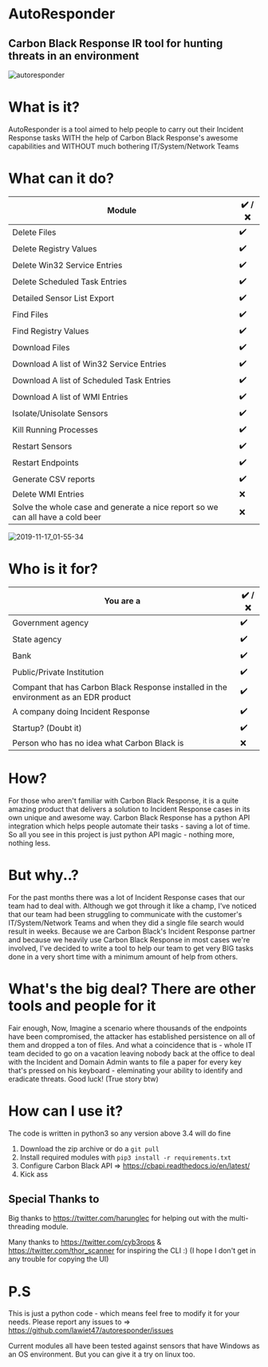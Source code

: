 # AutoResponder

## Carbon Black Response IR tool for hunting threats in an environment



![autoresponder](https://user-images.githubusercontent.com/27059441/69006416-ebb02280-093f-11ea-8654-88c19c4e95e9.PNG)


# What is it?

AutoResponder is a tool aimed to help people to carry out their Incident Response tasks WITH the help of Carbon Black Response's awesome capabilities and WITHOUT much bothering IT/System/Network Teams

# What can it do?


| Module  | :heavy_check_mark: / :x: |
| ------------- | ------------- |
| Delete Files  | :heavy_check_mark: |
| Delete Registry Values  | :heavy_check_mark:  |
| Delete Win32 Service Entries  | :heavy_check_mark:  |
| Delete Scheduled Task Entries  | :heavy_check_mark:  |
| Detailed Sensor List Export | :heavy_check_mark: |
| Find Files | :heavy_check_mark: |
| Find Registry Values | :heavy_check_mark: |
| Download Files | :heavy_check_mark: |
| Download A list of Win32 Service Entries | :heavy_check_mark: |
| Download A list of Scheduled Task Entries | :heavy_check_mark: |
| Download A list of WMI Entries | :heavy_check_mark: |
| Isolate/Unisolate Sensors | :heavy_check_mark: |
| Kill Running Processes | :heavy_check_mark: |
| Restart Sensors | :heavy_check_mark: |
| Restart Endpoints | :heavy_check_mark: |
| Generate CSV reports | :heavy_check_mark: |
| Delete WMI Entries  | :x:  |
| Solve the whole case and generate a nice report so we can all have a cold beer | :x: |

![2019-11-17_01-55-34](https://user-images.githubusercontent.com/27059441/69006239-590e8400-093d-11ea-8eb3-3aeb750fea99.gif)

# Who is it for?

| You are a  | :heavy_check_mark: / :x: |
| ------------- | ------------- |
| Government agency  | :heavy_check_mark: |
| State agency  | :heavy_check_mark:  |
| Bank  | :heavy_check_mark:  |
| Public/Private Institution  | :heavy_check_mark:  |
| Compant that has Carbon Black Response installed in the environment as an EDR product | :heavy_check_mark: |
| A company doing Incident Response | :heavy_check_mark: |
| Startup? (Doubt it) | :heavy_check_mark: |
| Person who has no idea what Carbon Black is | :x: |

# How?

For those who aren't familiar with Carbon Black Response, it is a quite amazing product that delivers a solution to Incident Response cases in its own unique and awesome way. Carbon Black Response has a python API integration which helps people automate their tasks - saving a lot of time. So all you see in this project is just python API magic - nothing more, nothing less.

# But why..?

For the past months there was a lot of Incident Response cases that our team had to deal with. Although we got through it like a champ, I've noticed that our team had been struggling to communicate with the customer's IT/System/Network Teams and when they did a single file search would result in weeks. Because we are Carbon Black's Incident Response partner and because we heavily use Carbon Black Response in most cases we're involved, I've decided to write a tool to help our team to get very BIG tasks done in a very short time with a minimum amount of help from others.


# What's the big deal? There are other tools and people for it

Fair enough, Now, Imagine a scenario where thousands of the endpoints have been compromised, the attacker has established persistence on all of them and dropped a ton of files. And what a coincidence that is - whole IT team decided to go on a vacation leaving nobody back at the office to deal with the Incident and Domain Admin wants to file a paper for every key that's pressed on his keyboard - eleminating your ability to identify and eradicate threats. Good luck! (True story btw)



# How can I use it?

The code is written in python3 so any version above 3.4 will do fine

1. Download the zip archive or do a `git pull`
2. Install required modules with `pip3 install -r requirements.txt` 
3. Configure Carbon Black API => https://cbapi.readthedocs.io/en/latest/
4. Kick ass

## Special Thanks to

Big thanks to https://twitter.com/harunglec for helping out with the multi-threading module.

Many thanks to https://twitter.com/cyb3rops & https://twitter.com/thor_scanner for inspiring the CLI :) (I hope I don't get in any trouble for copying the UI)

# P.S

This is just a python code - which means feel free to modify it for your needs. Please report any issues to => https://github.com/lawiet47/autoresponder/issues 

Current modules all have been tested against sensors that have Windows as an OS environment. But you can give it a try on linux too.
